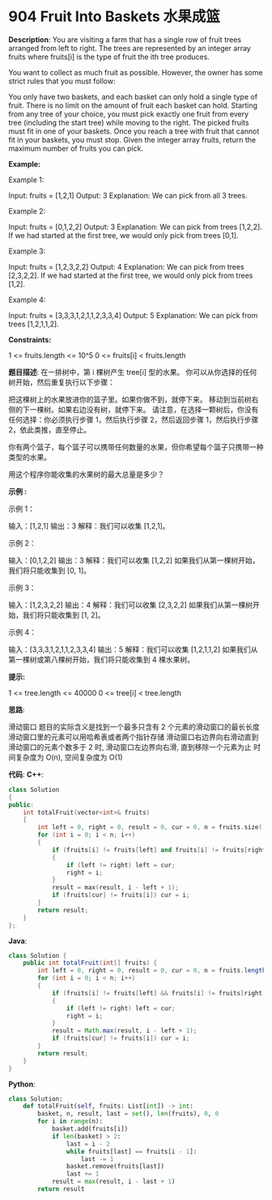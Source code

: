 # 904 Fruit Into Baskets 水果成篮

__Description__:
You are visiting a farm that has a single row of fruit trees arranged from left to right. The trees are represented by an integer array fruits where fruits[i] is the type of fruit the ith tree produces.

You want to collect as much fruit as possible. However, the owner has some strict rules that you must follow:

You only have two baskets, and each basket can only hold a single type of fruit. There is no limit on the amount of fruit each basket can hold.
Starting from any tree of your choice, you must pick exactly one fruit from every tree (including the start tree) while moving to the right. The picked fruits must fit in one of your baskets.
Once you reach a tree with fruit that cannot fit in your baskets, you must stop.
Given the integer array fruits, return the maximum number of fruits you can pick.

__Example:__

Example 1:

Input: fruits = [1,2,1]
Output: 3
Explanation: We can pick from all 3 trees.

Example 2:

Input: fruits = [0,1,2,2]
Output: 3
Explanation: We can pick from trees [1,2,2].
If we had started at the first tree, we would only pick from trees [0,1].

Example 3:

Input: fruits = [1,2,3,2,2]
Output: 4
Explanation: We can pick from trees [2,3,2,2].
If we had started at the first tree, we would only pick from trees [1,2].

Example 4:

Input: fruits = [3,3,3,1,2,1,1,2,3,3,4]
Output: 5
Explanation: We can pick from trees [1,2,1,1,2].

__Constraints:__

1 <= fruits.length <= 10^5
0 <= fruits[i] < fruits.length

__题目描述__:
在一排树中，第 i 棵树产生 tree[i] 型的水果。
你可以从你选择的任何树开始，然后重复执行以下步骤：

把这棵树上的水果放进你的篮子里。如果你做不到，就停下来。
移动到当前树右侧的下一棵树。如果右边没有树，就停下来。
请注意，在选择一颗树后，你没有任何选择：你必须执行步骤 1，然后执行步骤 2，然后返回步骤 1，然后执行步骤 2，依此类推，直至停止。

你有两个篮子，每个篮子可以携带任何数量的水果，但你希望每个篮子只携带一种类型的水果。

用这个程序你能收集的水果树的最大总量是多少？

__示例 :__

示例 1：

输入：[1,2,1]
输出：3
解释：我们可以收集 [1,2,1]。

示例 2：

输入：[0,1,2,2]
输出：3
解释：我们可以收集 [1,2,2]
如果我们从第一棵树开始，我们将只能收集到 [0, 1]。

示例 3：

输入：[1,2,3,2,2]
输出：4
解释：我们可以收集 [2,3,2,2]
如果我们从第一棵树开始，我们将只能收集到 [1, 2]。

示例 4：

输入：[3,3,3,1,2,1,1,2,3,3,4]
输出：5
解释：我们可以收集 [1,2,1,1,2]
如果我们从第一棵树或第八棵树开始，我们将只能收集到 4 棵水果树。

__提示:__

1 <= tree.length <= 40000
0 <= tree[i] < tree.length

__思路__:

滑动窗口
题目的实际含义是找到一个最多只含有 2 个元素的滑动窗口的最长长度
滑动窗口里的元素可以用哈希表或者两个指针存储
滑动窗口右边界向右滑动直到滑动窗口的元素个数多于 2 时, 滑动窗口左边界向右滑, 直到移除一个元素为止
时间复杂度为 O(n), 空间复杂度为 O(1)

__代码__:
__C++__:

```C++
class Solution 
{
public:
    int totalFruit(vector<int>& fruits) 
    {
        int left = 0, right = 0, result = 0, cur = 0, n = fruits.size();
        for (int i = 0; i < n; i++)
        {
            if (fruits[i] != fruits[left] and fruits[i] != fruits[right])
            {
                if (left != right) left = cur;
                right = i;
            }
            result = max(result, i - left + 1);
            if (fruits[cur] != fruits[i]) cur = i;
        }
        return result;
    }
};
```

__Java__:

```Java
class Solution {
    public int totalFruit(int[] fruits) {
        int left = 0, right = 0, result = 0, cur = 0, n = fruits.length;
        for (int i = 0; i < n; i++)
        {
            if (fruits[i] != fruits[left] && fruits[i] != fruits[right])
            {
                if (left != right) left = cur;
                right = i;
            }
            result = Math.max(result, i - left + 1);
            if (fruits[cur] != fruits[i]) cur = i;
        }
        return result;
    }
}
```

__Python__:

```Python
class Solution:
    def totalFruit(self, fruits: List[int]) -> int:
        basket, n, result, last = set(), len(fruits), 0, 0
        for i in range(n):
            basket.add(fruits[i])
            if len(basket) > 2:
                last = i - 2
                while fruits[last] == fruits[i - 1]:
                    last -= 1
                basket.remove(fruits[last])
                last += 1
            result = max(result, i - last + 1)
        return result
```
